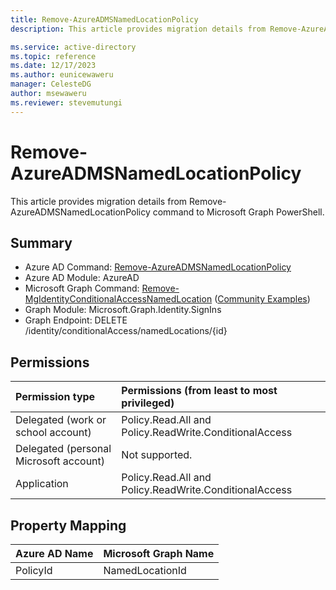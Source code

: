 ```yaml
---
title: Remove-AzureADMSNamedLocationPolicy
description: This article provides migration details from Remove-AzureADMSNamedLocationPolicy command to Microsoft Graph PowerShell.

ms.service: active-directory
ms.topic: reference
ms.date: 12/17/2023
ms.author: eunicewaweru
manager: CelesteDG
author: msewaweru
ms.reviewer: stevemutungi
---
```


# Remove-AzureADMSNamedLocationPolicy

This article provides migration details from Remove-AzureADMSNamedLocationPolicy command to Microsoft Graph PowerShell.

## Summary

+ Azure AD Command: [Remove-AzureADMSNamedLocationPolicy](/powershell/module/azuread/remove-azureadmsnamedlocationpolicy)
+ Azure AD Module: AzureAD
+ Microsoft Graph Command: [Remove-MgIdentityConditionalAccessNamedLocation](/powershell/module/microsoft.graph.identity.signins/remove-mgidentityconditionalaccessnamedlocation) ([Community Examples](https://github.com/orgs/msgraph/discussions?discussions_q=Remove-MgIdentityConditionalAccessNamedLocation))
+ Graph Module: Microsoft.Graph.Identity.SignIns
+ Graph Endpoint:  DELETE /identity/conditionalAccess/namedLocations/{id}

## Permissions

| Permission type                        | Permissions (from least to most privileged) |
|:---------------------------------------|:--------------------------------------------|
| Delegated (work or school account)     | Policy.Read.All and Policy.ReadWrite.ConditionalAccess |
| Delegated (personal Microsoft account) | Not supported. |
| Application                            | Policy.Read.All and Policy.ReadWrite.ConditionalAccess |

## Property Mapping

|Azure AD Name|Microsoft Graph Name|
|---|---|
|PolicyId|NamedLocationId|
